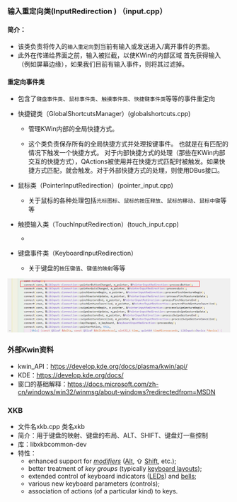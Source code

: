### 输入重定向类(InputRedirection ) （input.cpp）

#### 简介：

- 该类负责将传入的`输入重定向`到当前有输入或发送进入/离开事件的界面。
- 此外在传递给界面之前，输入被拦截，以使KWin的内部区域 首先获得输入（例如屏幕边缘），如果我们目前有输入事件，则将其过滤掉。



#### 重定向事件类

- 包含了`键盘事件类`、`鼠标事件类`、`触摸事件类`、`快捷键事件类`等等的事件重定向

- 快捷键类（GlobalShortcutsManager）(globalshortcuts.cpp)

  - 管理KWin内部的全局快捷方式。


  -  这个类负责保存所有的全局快捷方式并处理按键事件。 也就是在有匹配的情况下触发一个快捷方式。 对于内部快捷方式的处理（那些在KWin内部交互的快捷方式），QActions被使用并在快捷方式匹配时被触发。如果快捷方式匹配，就会触发。对于外部快捷方式的处理，则使用DBus接口。

- 鼠标类（PointerInputRedirection）(pointer_input.cpp)

  - 关于鼠标的各种处理包括`光标图标`、`鼠标的按压释放`、`鼠标的移动`、`鼠标中键`等等

- 触摸输入类（TouchInputRedirection）(touch_input.cpp)

  - 

- 键盘事件类（KeyboardInputRedirection）

  - 关于键盘的`按压键值`、`键值的映射`等等

  





![image-20210630145230597](picture/image-20210630145230597.png)



### 外部Kwin资料

- kwin_API：https://develop.kde.org/docs/plasma/kwin/api/ 
- KDE：https://develop.kde.org/docs/
- 窗口的基础解释：https://docs.microsoft.com/zh-cn/windows/win32/winmsg/about-windows?redirectedfrom=MSDN





### XKB

- 文件名xkb.cpp 类名xkb
- 简介：用于键盘的映射、键盘的布局、ALT、SHIFT、键盘灯一些控制
- 库：libxkbcommon-dev 
- 特性：
  - enhanced support for *[modifiers](https://en.wikipedia.org/wiki/Modifier_key)* ([Alt](https://en.wikipedia.org/wiki/Alt_key), ⇧ [Shift](https://en.wikipedia.org/wiki/Shift_key), etc.);
  - better treatment of *key groups* (typically [keyboard layouts](https://en.wikipedia.org/wiki/Keyboard_layout));
  - extended control of keyboard indicators ([LEDs](https://en.wikipedia.org/wiki/LED)) and [bells](https://en.wikipedia.org/wiki/Bell_character);
  - various new keyboard parameters (controls);
  - association of actions (of a particular kind) to keys.















